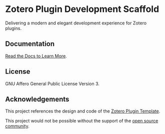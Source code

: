 # Zotero Plugin Development Scaffold

Delivering a modern and elegant development experience for Zotero plugins.

## Documentation

[Read the Docs to Learn More](https://northword.github.io/zotero-plugin-scaffold).

## License

GNU Affero General Public License Version 3.

## Acknowledgements

This project references the design and code of the [Zotero Plugin Template](https://github.com/windingwind/zotero-plugin-template).

This project would not be possible without the support of the [open source community](https://github.com/northword/zotero-plugin-scaffold/network/dependencies).
